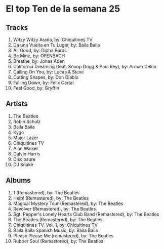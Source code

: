 # El top Ten de la semana 25

## Tracks
1. Witzy Witzy Araña, by: Chiquitines TV
1. Da una Vuelta en Tu Lugar, by: Baila Baila
1. All Good, by: Dipha Barus
1. Be Mine, by: OFENBACH
1. Breathe, by: Jonas Aden
1. California Dreaming (feat. Snoop Dogg & Paul Rey), by: Arman Cekin
1. Calling On You, by: Lucas & Steve
1. Cutting Shapes, by: Don Diablo
1. Falling Down, by: Felix Cartal
1. Feel Good, by: Gryffin

## Artists
1. The Beatles
1. Robin Schulz
1. Baila Baila
1. Kygo
1. Major Lazer
1. Chiquitines TV
1. Alan Walker
1. Calvin Harris
1. Disclosure
1. DJ Snake

## Albums
1. 1 (Remastered), by: The Beatles
1. Help! (Remastered), by: The Beatles
1. Magical Mystery Tour (Remastered), by: The Beatles
1. Revolver (Remastered), by: The Beatles
1. Sgt. Pepper's Lonely Hearts Club Band (Remastered), by: The Beatles
1. The Beatles (Remastered), by: The Beatles
1. Chiquitines TV, Vol. 1, by: Chiquitines TV
1. Baila Baila Spanish Music, by: Baila Baila
1. Please Please Me (remastered), by: The Beatles
1. Rubber Soul (Remastered), by: The Beatles
